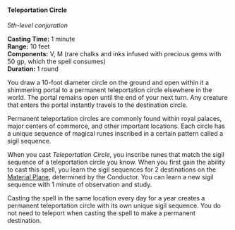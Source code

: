 #### Teleportation Circle
<!-- markdownlint-disable link-image-reference-definitions -->
[_metadata_:spell_name]:- "Teleportation Circle"
[_metadata_:spell_level]:- "5"
[_metadata_:spell_school]:- "conjuration"
[_metadata_:ritual]:- "false"
[_metadata_:casting_time_amount]:- "1"
[_metadata_:casting_time_unit]:- "minute"
[_metadata_:range]:- "10 feet"
[_metadata_:target]:- "a 10-foot diameter circle on the ground"
[_metadata_:components_verbal]:- "true"
[_metadata_:components_somatic]:- "false"
[_metadata_:components_material]:- "true"
[_metadata_:components_material_description]:- "rare chalks and inks infused with precious gems with 50 gp, which the spell consumes"
[_metadata_:components_material_cost]:- "50 gp"
[_metadata_:duration]:- "1 round"
[_metadata_:concentration]:- "false"
[_metadata_:compared_to_wotc_srd_5.1]:- "mechanics_different_wording_different"
[_metadata_:compared_to_a5e_srd]:- "mechanics_same_wording_different"
<!-- markdownlint-disable-next-line no-emphasis-as-heading -->
_5th-level conjuration_

**Casting Time:** 1 minute \
**Range:** 10 feet \
**Components:** V, M (rare chalks and inks infused with precious gems with 50 gp, which the spell consumes) \
**Duration:** 1 round

You draw a 10-foot diameter circle on the ground and open within it a shimmering portal to a permanent teleportation circle elsewhere in the world.
The portal remains open until the end of your next turn.
Any creature that enters the portal instantly travels to the destination circle.

Permanent teleportation circles are commonly found within royal palaces, major centers of commerce, and other important locations.
Each circle has a unique sequence of magical runes inscribed in a certain pattern called a sigil sequence.

When you cast _Teleportation Circle_, you inscribe runes that match the sigil sequence of a teleportation circle you know.
When you first gain the ability to cast this spell, you learn the sigil sequences for 2 destinations on the [Material Plane](#Planes_of_Existence_planes_of_existence), determined by the Conductor.
You can learn a new sigil sequence with 1 minute of observation and study.

Casting the spell in the same location every day for a year creates a permanent teleportation circle with its own unique sigil sequence.
You do not need to teleport when casting the spell to make a permanent destination.
